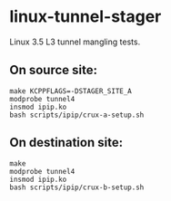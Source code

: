 linux-tunnel-stager
===================

Linux 3.5 L3 tunnel mangling tests.

On source site:
---------------
	make KCPPFLAGS=-DSTAGER_SITE_A
	modprobe tunnel4
	insmod ipip.ko
	bash scripts/ipip/crux-a-setup.sh


On destination site:
--------------------
	make
	modprobe tunnel4
	insmod ipip.ko
	bash scripts/ipip/crux-b-setup.sh